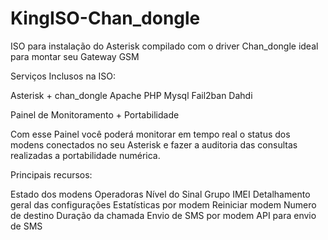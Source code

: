 # KingISO-Chan_dongle
ISO para instalação do Asterisk compilado com o driver Chan_dongle ideal para montar seu Gateway GSM

Serviços Inclusos na ISO:

Asterisk + chan_dongle
Apache
PHP
Mysql
Fail2ban
Dahdi

Painel de Monitoramento + Portabilidade

Com esse Painel você poderá monitorar em tempo real o status dos modens conectados no seu Asterisk  e fazer a auditoria das consultas realizadas a portabilidade numérica.

Principais recursos: 

Estado dos modens
Operadoras
Nível do Sinal
Grupo
IMEI
Detalhamento geral das configurações
Estatísticas por modem
Reiniciar modem
Numero de destino
Duração da chamada
Envio de SMS por modem
API para envio de SMS



